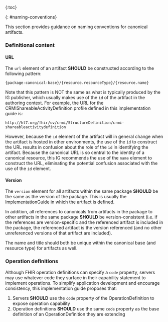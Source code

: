 {:toc}

{: #naming-conventions}

This section provides guidance on naming conventions for canonical artifacts.

### Definitional content

#### URL

The `url` element of an artifact **SHOULD** be constructed according to the following pattern:

```
{package-canonical-base}/{resource.resourceType}/{resource.name}
```

Note that this pattern is NOT the same as what is typically produced by the IG publisher, which usually makes use of the `id` of the artifact in the authoring context. For example, the URL for the CRMIShareableActivityDefinition profile defined in this implementation guide is:

```
http://hl7.org/fhir/uv/crmi/StructureDefinition/crmi-shareableactivitydefinition
```

However, because the `id` element of the artifact will in general change when the artifact is hosted in other environments, the use of the `id` to construct the URL results in confusion about the role of the `id` in identifying the artifact. Because the canonical URL is so central to the identity of a canonical resource, this IG recommends the use of the `name` element to construct the URL, eliminating the potential confusion associated with the use of the `id` element.

#### Version

The `version` element for all artifacts within the same package **SHOULD** be the same as the version of the package. This is usually the ImplementationGuide in which the artifact is defined.

In addition, all references to canonicals from artifacts in the package to other artifacts in the same package **SHOULD** be version-consistent (i.e. if the references are version-specific and the referenced artifact is included in the package, the referenced artifact is the version referenced (and no other unreferenced versions of that artifact are included).

The name and title should both be unique within the canonical base (and resource type) for artifacts as well.
### Operation definitions

Although FHIR operation definitions can specify a `code` property, servers may use whatever code they surface in their capability statement to implement operations. To simplify application development and encourage consistency, this implementation guide proposes that:

1. Servers **SHOULD** use the `code` property of the OperationDefinition to expose operation capability
2. Operation definitions **SHOULD** use the same `code` property as the base definition of an OperationDefinition they are extending


